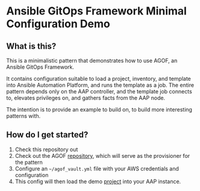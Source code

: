 # Ansible GitOps Framework Minimal Configuration Demo

## What is this?

This is a minimalistic pattern that demonstrates how to use AGOF, an Ansible GitOps Framework.

It contains configuration suitable to load a project, inventory, and template into Ansible Automation Platform, and runs the template as a job. The entire pattern depends only on the AAP controller, and the template job connects to, elevates privileges on, and gathers facts from the AAP node.

The intention is to provide an example to build on, to build more interesting patterns with.

## How do I get started?

1. Check this repository out
1. Check out the AGOF [repository](https://github.com/validatedpatterns/agof), which will serve as the provisioner for the pattern
1. Configure an `~/agof_vault.yml` file with your AWS credentials and configuration
1. This config will then load the demo [project](https://github.com/vadlidatedpatterns/agof_minimal_demo) into your AAP instance.
